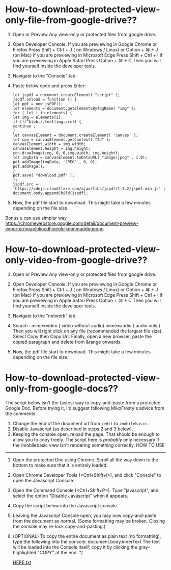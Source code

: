 # How-to-download-protected-view-only-file-from-google-drive??

1. Open or Preview Any view-only or protected files from google drive.

2. Open Developer Console.
    If you are previewing in Google Chrome or Firefox
    Press Shift + Ctrl + J ( on Windows / Linux) or Option + ⌘  + J (on Mac)
    If you are previewing in Microsoft Edge 
    Press Shift + Ctrl + I 
    If you are previewing in Apple Safari
    Press Option + ⌘ + C
    Then you will find yourself inside the developer tools.
    
3.  Navigate to the "Console" tab.

4.  Paste below code and press Enter:

        let jspdf = document.createElement( "script" );
        jspdf.onload = function () {
        let pdf = new jsPDF();
        let elements = document.getElementsByTagName( "img" );
        for ( let i in elements) {
        let img = elements[i];
        if (!/^blob:/.test(img.src)) {
        continue ;
        }
        let canvasElement = document.createElement( 'canvas' );
        let con = canvasElement.getContext( "2d" );
        canvasElement.width = img.width;
        canvasElement.height = img.height;
        con.drawImage(img, 0, 0,img.width, img.height);
        let imgData = canvasElement.toDataURL( "image/jpeg" , 1.0);
        pdf.addImage(imgData, 'JPEG' , 0, 0);
        pdf.addPage();
        }
        pdf.save( "download.pdf" );
        };
        jspdf.src = 'https://cdnjs.cloudflare.com/ajax/libs/jspdf/1.3.2/jspdf.min.js' ;
        document.body.appendChild(jspdf);

5. Now, the pdf file start to download. This might take a few minutes depending on the file size.

Bonus u can use simpler way https://chromewebstore.google.com/detail/document-preview-exporter/npapjbliocdhineglcjkmmmaddpgeono 

# How-to-download-protected-view-only-video-from-google-drive??

1. Open or Preview Any view-only or protected files from google drive.

2. Open Developer Console.
    If you are previewing in Google Chrome or Firefox
    Press Shift + Ctrl + J ( on Windows / Linux) or Option + ⌘  + J (on Mac)
    If you are previewing in Microsoft Edge 
    Press Shift + Ctrl + I 
    If you are previewing in Apple Safari
    Press Option + ⌘ + C
    Then you will find yourself inside the developer tools.
    
3.  Navigate to the "network" tab.

4.  Search : 
    mime=video ( video without audio)
    mime=audio ( audio only ) 
    Then you will right click on any file (recommended the largest file size). Select Copy then Copy Url. Finally, open a new browser, paste the copied paragraph and delete from &range onwards. 
   
5. Now, the pdf file start to download. This might take a few minutes depending on the file size.

# How-to-download-protected-view-only-from-google-docs??

The script below isn't the fastest way to copy-and-paste from a protected 
Google Doc. Before trying it, I'd suggest following MikoFrosty's advice from 
the comments:
1) Change the end of the document url from `/edit` to `/mobilebasic`.
2) Disable Javascript (as described in steps 2 and 3 below).
3) Keeping the console open, reload the page.
That should be enough to allow you to copy freely. The script here is 
*probably* only necessary if the /mobilebasic view isn't rendering something 
correctly.
HOW TO USE
----------
1) Open the protected Doc using Chrome. Scroll all the way down to the bottom 
to make sure that it is entirely loaded.
2) Open Chrome Developer Tools (<Ctrl+Shift+I>), and click "Console" to open 
the Javascript Console.
3) Open the Command Console (<Ctrl+Shift+P>). Type "javascript", and select 
the option "Disable Javascript" when it appears.
4) Copy the script below into the Javascript console.
5) Leaving the Javascript Console open, you may now copy-and-paste from the 
document as normal. (Some formatting may be broken. Closing the console may 
re-lock copy-and-pasting.)
6) (OPTIONAL) To copy the entire document as plain text (no formatting), type 
the following into the console: 
    document.body.innerText
The text will be loaded into the Console itself; copy it by clicking the 
gray-highlighted "COPY" at the end.
*/

   [HERE.txt](https://github.com/user-attachments/files/19820856/code.txt)


